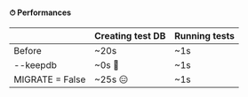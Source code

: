 #### ⏱ Performances

<small>

| | Creating test DB | Running tests |
|-|-|-|
| Before | ~20s | ~1s |
| --keepdb | ~0s 🥳 | ~1s |
| MIGRATE = False | ~25s 😑 | ~1s |

</small>


<aside class="notes">
</aside>
